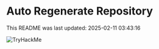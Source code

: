 # Auto Regenerate Repository

This README was last updated: 2025-02-11 03:43:16

 ![TryHackMe](https://tryhackme.com/badge/533634)